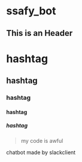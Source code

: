 # ssafy_bot

This is an Header
-----------------

# hashtag
## hashtag
### hashtag
#### hashtag
##### hashtag

> my code is awful

chatbot made by slackclient
